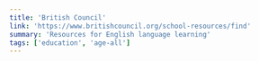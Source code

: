 ```yaml
---
title: 'British Council'
link: 'https://www.britishcouncil.org/school-resources/find'
summary: 'Resources for English language learning'
tags: ['education', 'age-all']
---
```

